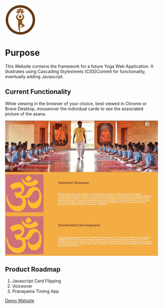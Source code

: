 ![OmMyGod Logo](OmMyGodLogo.png)

# Purpose
This Website contains the framework for a future Yoga Web Application.  It illustrates using Cascading Stylesheets (CSS)Commit for functionality, eventually adding Javascript.

## Current Functionality
While viewing in the browser of your choice, best viewed in Chrome or Brave Desktop, mouseover the individual cards to see the associated picture of the asana.

![preview](Yoga.ommygod.com.png)

## Product Roadmap
1. Javascript Card Flipping
2. Voiceover
3. Pranayama Timing App

[Demo Website](http://yoga.ommygod.com)
